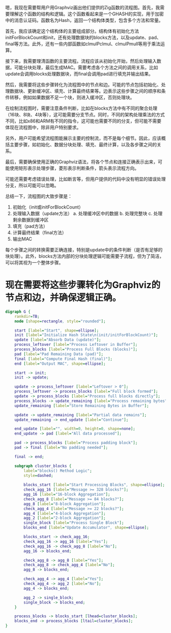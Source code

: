 嗯，我现在需要帮用户用Graphviz画出他们提供的Zig函数的流程图。首先，我需要理解这个函数的结构和逻辑。这个函数看起来是一个GHASH的实现，用于加密中的消息认证码。函数名为Hash，返回一个结构体类型，包含多个方法和常量。

首先，我应该确定这个结构体的主要组成部分。结构体有初始化方法initForBlockCount和init，还有处理数据块的blocks方法，以及update、pad、final等方法。此外，还有一些内部函数如clmulPclmul、clmulPmull等用于乘法运算。

接下来，我需要理清函数的主要流程。流程应该从初始化开始，然后处理输入数据，可能分块处理，最后生成MAC。需要考虑各个方法之间的调用关系，比如update会调用blocks处理数据块，而final会调用pad进行填充并输出结果。

然后，我需要将这些步骤转化为流程图中的节点和边。可能的节点包括初始化、处理数据块、更新缓冲区、填充、计算最终结果等。边表示这些步骤之间的顺序和条件转移，例如如果数据不足一个块，则进入缓冲区，否则处理块。

在绘制流程图时，需要注意条件判断，比如在blocks方法中有不同的聚合处理（16块、8块、4块等），这可能需要分支节点。同时，不同的架构处理乘法的方式不同，比如x86和ARM有不同的指令，这可能也需要不同的分支，但可能不需要体现在流程图中，除非用户特别要求。

另外，用户可能希望流程图能展示主要的控制流，而不是每个细节。因此，应该概括主要步骤，如初始化、数据分块处理、填充、最终计算，以及各步骤之间的关系。

最后，需要确保使用正确的Graphviz语法，将各个节点和连接正确表示出来，可能使用矩形表示处理步骤，菱形表示判断条件，箭头表示流程方向。

可能还需要考虑错误处理，比如断言等，但用户提供的代码中没有明显的错误处理分支，所以可能可以忽略。

总结一下，流程图的大致步骤是：

1. 初始化（init或initForBlockCount）
2. 处理输入数据（update方法）
   a. 处理缓冲区中的数据
   b. 处理完整块
   c. 处理剩余数据到缓冲区
3. 填充（pad方法）
4. 计算最终结果（final方法）
5. 输出MAC

每个步骤之间的转换需要正确连接，特别是update中的条件判断（是否有足够的块处理）。此外，blocks方法内部的分块处理逻辑可能需要子流程，但为了简洁，可以将其视为一个整体步骤。

现在需要将这些步骤转化为Graphviz的节点和边，并确保逻辑正确。
================================================
```dot
digraph G {
    rankdir=TB;
    node [shape=rectangle, style="rounded"];

    start [label="Start", shape=ellipse];
    init [label="Initialize Hash State\n(init/initForBlockCount)"];
    update [label="Absorb Data (update)"];
    process_leftover [label="Process Leftover in Buffer"];
    process_blocks [label="Process Full Blocks (blocks)"];
    pad [label="Pad Remaining Data (pad)"];
    final [label="Compute Final Hash (final)"];
    end [label="Output MAC", shape=ellipse];

    start -> init;
    init -> update;

    update -> process_leftover [label="Leftover > 0"];
    process_leftover -> process_blocks [label="Full block formed"];
    update -> process_blocks [label="Process full blocks directly"];
    process_blocks -> update_remaining [label="Process remaining bytes"];
    update_remaining [label="Store Remaining Bytes in Buffer"];

    update -> update_remaining [label="Partial data remains"];
    update_remaining -> end_update [label="Continue"];

    end_update [label="", width=0, height=0, shape=none];
    end_update -> pad [label="All data processed"];

    pad -> process_blocks [label="Process padding block"];
    pad -> final [label="No padding needed"];

    final -> end;

    subgraph cluster_blocks {
        label="blocks() Method Logic";
        style=dashed;
        
        blocks_start [label="Start Processing Blocks", shape=ellipse];
        check_agg_16 [label="Message >= 328 blocks?"];
        agg_16 [label="16-block Aggregation"];
        check_agg_8 [label="Message >= 84 blocks?"];
        agg_8 [label="8-block Aggregation"];
        check_agg_4 [label="Message >= 22 blocks?"];
        agg_4 [label="4-block Aggregation"];
        agg_2 [label="2-block Aggregation"];
        single_block [label="Process Single Block"];
        blocks_end [label="Update Accumulator", shape=ellipse];

        blocks_start -> check_agg_16;
        check_agg_16 -> agg_16 [label="Yes"];
        check_agg_16 -> check_agg_8 [label="No"];
        agg_16 -> blocks_end;

        check_agg_8 -> agg_8 [label="Yes"];
        check_agg_8 -> check_agg_4 [label="No"];
        agg_8 -> blocks_end;

        check_agg_4 -> agg_4 [label="Yes"];
        check_agg_4 -> agg_2 [label="No"];
        agg_4 -> blocks_end;

        agg_2 -> single_block;
        single_block -> blocks_end;
    }

    process_blocks -> blocks_start [lhead=cluster_blocks];
    blocks_end -> process_blocks [ltail=cluster_blocks];
}
```
